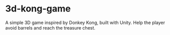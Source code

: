 # 3d-kong-game
A simple 3D game inspired by Donkey Kong, built with Unity. Help the player avoid barrels and reach the treasure chest.
